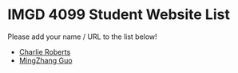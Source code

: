 # IMGD 4099 Student Website List
Please add your name / URL to the list below!

- [Charlie Roberts](http://charlie-roberts.com)
- [MingZhang Guo](https://github.com/A-PLAYER/4099_MingZhang-Guo)
